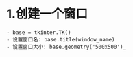 # 1.创建一个窗口 
    - base = tkinter.TK()
    - 设置窗口名: base.title(window_name)
    - 设置窗口大小: base.geometry('500x500')_